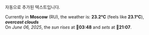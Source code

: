 
자동으로 추가된 텍스트입니다.

<!--START_SECTION:weather:moscow-->
Currently in **Moscow** (RU), the weather is: **23.2°C** (feels like **23.1°C**), ***overcast clouds***<br/>
On *June 06, 2025*, the *sun rises* at 🌅**03:48** and *sets* at 🌇**21:07**.
<!--END_SECTION:weather-->
